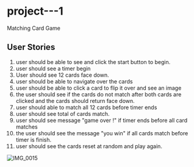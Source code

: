 # project---1

Matching Card Game


## User Stories

1. user should be able to see and click the start button to begin.
2. user should see a timer begin
3. User should see 12 cards face down.
4. user should be able to navigate over the cards
5. user should be able to click a card to flip it over and see an image 
6. the user should see if the cards do not match after both cards are clicked  and the cards should return face down.
7. user should able to match all 12 cards before timer ends
8. user should see total of cards match.
9. user should see message "game over !" if timer ends before all card matches
10. the user should see the message "you win" if all cards match before timer is finish.
11. user should see the cards reset at random and play again.

![IMG_0015](https://user-images.githubusercontent.com/54723705/66237022-971b5580-e6b9-11e9-84bc-5dc35665f3e6.jpeg)


